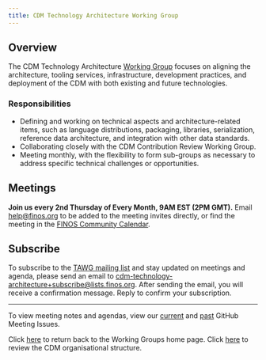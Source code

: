 ```yaml
---
title: CDM Technology Architecture Working Group
---
```


## Overview

The CDM Technology Architecture [Working Group](cdm-org-structure.md) focuses on aligning the architecture, tooling services, infrastructure, development practices, and deployment of the CDM with both existing and future technologies.

### Responsibilities

- Defining and working on technical aspects and architecture-related items, such as language distributions, packaging, libraries, serialization, reference data architecture, and integration with other data standards.
- Collaborating closely with the CDM Contribution Review Working Group. 
- Meeting monthly, with the flexibility to form sub-groups as necessary to address specific technical challenges or opportunities.

## Meetings

**Join us every 2nd Thursday of Every Month, 9AM EST (2PM GMT).** Email help@finos.org to be added to the meeting invites directly, or find the meeting in the [FINOS Community Calendar](https://calendar.google.com/calendar/embed?src=finos.org_fac8mo1rfc6ehscg0d80fi8jig%40group.calendar.google.com). 


## Subscribe

To subscribe to the [TAWG mailing list](https://lists.finos.org/g/cdm-technology-architecture) and stay updated on meetings and agenda, please send an email to [cdm-technology-architecture+subscribe@lists.finos.org](mailto:cdm-technology-architecture+subscribe@lists.finos.org). After sending the email, you will receive a confirmation message. Reply to confirm your subscription.

---

To view meeting notes and agendas, view our [current](https://github.com/finos/common-domain-model/issues?q=is%3Aissue+%22CDM+Technology+Architecture+Working+Group+-+%22+is%3Aopen+) and [past](https://github.com/finos/common-domain-model/issues?q=is%3Aissue+%22CDM+Technology+Architecture+Working+Group+-+%22+is%3Aclosed) GitHub Meeting Issues. 

Click [here](working-groups.md) to return back to the Working Groups home page.
Click [here](cdm-org.structure.md) to review the CDM organisational structure. 
